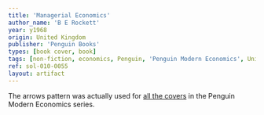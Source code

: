```yaml
---
title: 'Managerial Economics'
author_name: 'B E Rockett'
year: y1968
origin: United Kingdom
publisher: 'Penguin Books'
types: [book cover, book]
tags: [non-fiction, economics, Penguin, 'Penguin Modern Economics', Univers]
ref: sol-010-0055
layout: artifact
---
```


The arrows pattern was actually used for <a class="ext-ref" href="http://bookworship.com/regional-analysis-1968/">all the covers</a> in the Penguin Modern Economics series.
